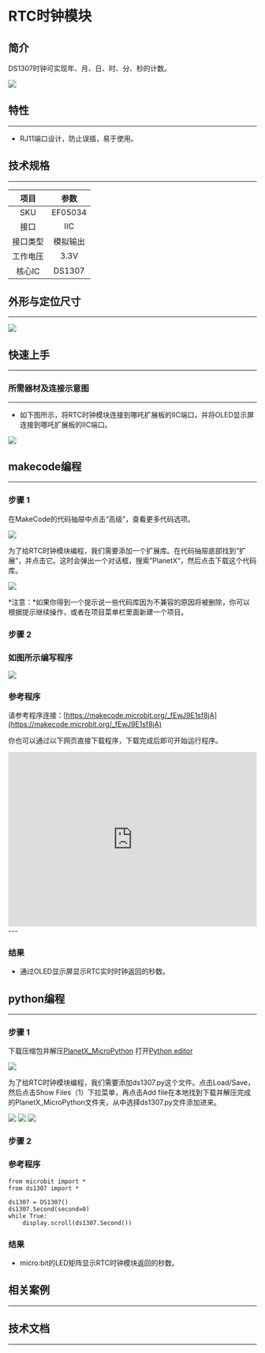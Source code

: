 # RTC时钟模块

## 简介
DS1307时钟可实现年、月、日、时、分、秒的计数。

![](./images/05034_01.png)

## 特性
---
- RJ11端口设计，防止误插，易于使用。
## 技术规格
---

项目 | 参数 
:-: | :-: 
SKU|EF05034
接口|IIC
接口类型|模拟输出
工作电压|3.3V
核心IC|DS1307





## 外形与定位尺寸
---


![](./images/05034_02.png)


## 快速上手
---

### 所需器材及连接示意图
---

- 如下图所示，将RTC时钟模块连接到哪吒扩展板的IIC端口，并将OLED显示屏连接到哪吒扩展板的IIC端口。


![](./images/05034_03.png)



## makecode编程
---

### 步骤 1
在MakeCode的代码抽屉中点击“高级”，查看更多代码选项。

![](./images/05001_04.png)

为了给RTC时钟模块编程，我们需要添加一个扩展库。在代码抽屉底部找到“扩展”，并点击它。这时会弹出一个对话框，搜索”PlanetX“，然后点击下载这个代码库。

![](./images/05001_05.png)

*注意：*如果你得到一个提示说一些代码库因为不兼容的原因将被删除，你可以根据提示继续操作，或者在项目菜单栏里面新建一个项目。
### 步骤 2
### 如图所示编写程序

![](./images/05034_06.png)


### 参考程序
请参考程序连接：[https://makecode.microbit.org/_fEwJ9E1sf8jA](https://makecode.microbit.org/_fEwJ9E1sf8jA)

你也可以通过以下网页直接下载程序，下载完成后即可开始运行程序。

<div style="position:relative;height:0;padding-bottom:70%;overflow:hidden;"><iframe style="position:absolute;top:0;left:0;width:100%;height:100%;" src="https://makecode.microbit.org/#pub:_fEwJ9E1sf8jA" frameborder="0" sandbox="allow-popups allow-forms allow-scripts allow-same-origin"></iframe></div>  
---

### 结果
- 通过OLED显示屏显示RTC实时时钟返回的秒数。

## python编程
---


### 步骤 1
下载压缩包并解压[PlanetX_MicroPython](https://github.com/lionyhw/PlanetX_MicroPython/archive/master.zip)
打开[Python editor](https://python.microbit.org/v/2.0)

![](./images/05001_07.png)

为了给RTC时钟模块编程，我们需要添加ds1307.py这个文件。点击Load/Save，然后点击Show Files（1）下拉菜单，再点击Add file在本地找到下载并解压完成的PlanetX_MicroPython文件夹，从中选择ds1307.py文件添加进来。

![](./images/05001_08.png)
![](./images/05001_09.png)
![](./images/05034_10.png)

### 步骤 2
### 参考程序
```
from microbit import *
from ds1307 import *

ds1307 = DS1307()
ds1307.Second(second=0)
while True:
    display.scroll(ds1307.Second())
```


### 结果
- micro:bit的LED矩阵显示RTC时钟模块返回的秒数。
## 相关案例
---

## 技术文档
---
